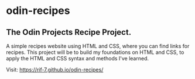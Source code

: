 # odin-recipes
## The Odin Projects Recipe Project.

A simple recipes website using HTML and CSS, where you can find links for recipes.
This project will be to build my foundations on HTML and CSS, to apply the HTML and CSS syntax and methods I've learned.

Visit: https://rif-7.github.io/odin-recipes/


